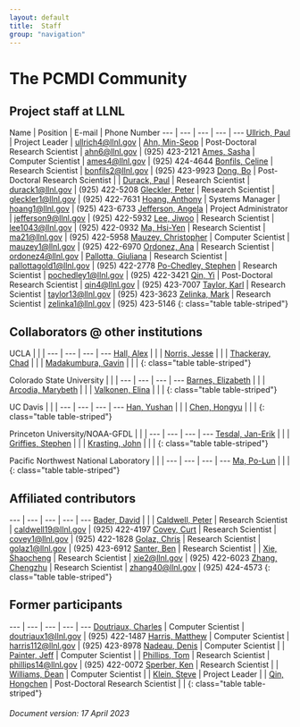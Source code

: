 ```yaml
---
layout: default
title:  Staff
group: "navigation"
---
```


# The PCMDI Community

## Project staff at LLNL

Name | Position | E-mail | Phone Number
--- | --- | --- | --- | ---
[Ullrich, Paul][ullrich] | Project Leader | ullrich4@llnl.gov |
[Ahn, Min-Seop][ahn] | Post-Doctoral Research Scientist | ahn6@llnl.gov | (925) 423-2121
[Ames, Sasha][ames] | Computer Scientist | ames4@llnl.gov | (925) 424-4644
[Bonfils, Celine][bonfils] | Research Scientist | bonfils2@llnl.gov | (925) 423-9923
[Dong, Bo][dong] | Post-Doctoral Research Scientist | | 
[Durack, Paul][durack] | Research Scientist | durack1@llnl.gov | (925) 422-5208
[Gleckler, Peter][gleckler] | Research Scientist | gleckler1@llnl.gov | (925) 422-7631
[Hoang, Anthony][hoang] | Systems Manager | hoang1@llnl.gov | (925) 423-6733
[Jefferson, Angela][jefferson] | Project Administrator | jefferson9@llnl.gov | (925) 422-5932
[Lee, Jiwoo][lee] | Research Scientist | lee1043@llnl.gov | (925) 422-0932
[Ma, Hsi-Yen][ma] | Research Scientist | ma21@llnl.gov | (925) 422-5958
[Mauzey, Christopher][mauzey] | Computer Scientist | mauzey1@llnl.gov | (925) 422-6970
[Ordonez, Ana][ordonez] | Research Scientist | ordonez4@llnl.gov | 
[Pallotta, Giuliana][pallotta] | Research Scientist | pallottagold1@llnl.gov | (925) 422-2778
[Po-Chedley, Stephen][pochedley] | Research Scientist | pochedley1@llnl.gov | (925) 422-3421
[Qin, Yi][qin4] | Post-Doctoral Research Scientist | qin4@llnl.gov | (925) 423-7007
[Taylor, Karl][taylor] | Research Scientist | taylor13@llnl.gov | (925) 423-3623
[Zelinka, Mark][zelinka] | Research Scientist | zelinka1@llnl.gov | (925) 423-5146
{: class="table table-striped"}

## Collaborators @ other institutions

UCLA |  |  |
--- | --- | --- | ---
[Hall, Alex][hall] | | |
[Norris, Jesse][norris] | | |
[Thackeray, Chad][thackeray] | | |
[Madakumbura, Gavin][madakumbura] | | |
{: class="table table-striped"}

Colorado State University |  |  |
--- | --- | --- | ---
[Barnes, Elizabeth][barnes] | | |
[Arcodia, Marybeth][arcodia] | | |
[Valkonen, Elina][valkonen] | | |
{: class="table table-striped"}

UC Davis |  |  |
--- | --- | --- | ---
[Han, Yushan][hany] | | |
[Chen, Hongyu][chenh] | | |
{: class="table table-striped"}

Princeton University/NOAA-GFDL |  |  |
--- | --- | --- | ---
[Tesdal, Jan-Erik][tesdal] | | |
[Griffies, Stephen][griffies] | | |
[Krasting, John][krasting] | | |
{: class="table table-striped"}

Pacific Northwest National Laboratory |  |  |
--- | --- | --- | ---
[Ma, Po-Lun][mapnnl] | | |
{: class="table table-striped"}

## Affiliated contributors

--- | --- | --- | --- | ---
[Bader, David][bader] | | |
[Caldwell, Peter][caldwell] | Research Scientist | caldwell19@llnl.gov | (925) 422-4197
[Covey, Curt][covey] | Research Scientist | covey1@llnl.gov | (925) 422-1828
[Golaz, Chris][golaz] | Research Scientist | golaz1@llnl.gov | (925) 423-6912
[Santer, Ben][santer] | Research Scientist | |
[Xie, Shaocheng][xie] | Research Scientist | xie2@llnl.gov | (925) 422-6023
[Zhang, Chengzhu][zhang40] | Research Scientist | zhang40@llnl.gov | (925) 424-4573
{: class="table table-striped"}

## Former participants

--- | --- | --- | --- | ---
[Doutriaux, Charles][doutriaux] | Computer Scientist | doutriaux1@llnl.gov | (925) 422-1487
[Harris, Matthew][harris] | Computer Scientist | harris112@llnl.gov | (925) 423-8978
[Nadeau, Denis][nadeau] | Computer Scientist | |
[Painter, Jeff][painter] | Computer Scientist | |
[Phillips, Tom][phillips] | Research Scientist | phillips14@llnl.gov | (925) 422-0072
[Sperber, Ken][sperber] | Research Scientist | |
[Williams, Dean][williams] | Computer Scientist	 | |
[Klein, Steve][klein] | Project Leader | |
[Qin, Hongchen][qin5] | Post-Doctoral Research Scientist | |
{: class="table table-striped"}

###### Document version: 17 April 2023

[ahn]: https://people.llnl.gov/ahn6
[ames]: {{site.baseurl}}/staff/ames
[bader]: https://people.llnl.gov/bader2
[bonfils]: {{site.baseurl}}/staff/bonfils
[caldwell]: {{site.baseurl}}/staff/caldwell
[covey]: {{site.baseurl}}/staff/covey
[dong]: {{site.baseurl}}/staff/#
[doutriaux]: {{site.baseurl}}/staff/doutriaux
[durack]: {{site.baseurl}}/staff/durack
[golaz]: https://people.llnl.gov/golaz1
[gleckler]: {{site.baseurl}}/staff/gleckler
[harris]: {{site.baseurl}}/staff/harris
[hoang]: {{site.baseurl}}/staff/hoang
[klein]: {{site.baseurl}}/staff/#
[lee]:  {{site.baseurl}}/staff/lee
[ma]: https://people.llnl.gov/ma21
[mauzey]: https://people.llnl.gov/mauzey1
[ordonez]: https://people.llnl.gov/ordonez4
[nadeau]: {{site.baseurl}}/staff/nadeau
[painter]: {{site.baseurl}}/staff/painter
[pallotta]: https://people.llnl.gov/pallottagold1
[phillips]: {{site.baseurl}}/staff/phillips
[pochedley]: https://people.llnl.gov/pochedley1
[qin5]: {{site.baseurl}}/staff/#
[qin4]: https://people.llnl.gov/qin4
[santer]: {{site.baseurl}}/staff/santer
[sperber]: {{site.baseurl}}/staff/sperber
[taylor]: {{site.baseurl}}/staff/taylor
[ullrich]: https://people.llnl.gov/ullrich4
[williams]:{{site.baseurl}}/staff/williams
[jefferson]: {{site.baseurl}}/staff/jefferson
[xie]: {{site.baseurl}}/staff/Xie
[zelinka]: https://mzelinka.github.io
[zhang40]: https://people.llnl.gov/zhang40

[hall]: https://dept.atmos.ucla.edu/alexhall/people/alex-hall
[norris]: https://dept.atmos.ucla.edu/alexhall/people/jesse-norris
[thackeray]: https://dept.atmos.ucla.edu/alexhall/people/chad-thackeray
[madakumbura]: https://dept.atmos.ucla.edu/alexhall/people/gavin-dayanga

[barnes]: https://www.atmos.colostate.edu/people/faculty/barnes/
[arcodia]: https://sites.google.com/view/barnesgroup-csu/group
[valkonen]: https://sites.google.com/view/barnesgroup-csu/group

[chenh]: https://climate.ucdavis.edu/people.php
[hany]: https://climate.ucdavis.edu/people.php

[tesdal]: https://aos.princeton.edu/people/jan-erik-tesdal
[griffies]: https://www.gfdl.noaa.gov/stephen-griffies-homepage/
[krasting]: https://www.gfdl.noaa.gov/john-krasting-homepage/

[mapnnl]: https://www.pnnl.gov/science/staff/staff_info.asp?staff_num=7579
